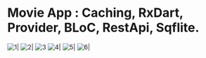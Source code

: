 # Movie App : Caching, RxDart, Provider, BLoC, RestApi, Sqflite.

![1](https://user-images.githubusercontent.com/79679398/109254821-055d3c80-7808-11eb-9ebd-a278cce5d1c5.jpg)|
![2](https://user-images.githubusercontent.com/79679398/109254878-2756bf00-7808-11eb-8e65-a5224f36f10a.jpg)|
![3](https://user-images.githubusercontent.com/79679398/109254881-29208280-7808-11eb-8c2d-d7fed13ab484.jpg)
![4](https://user-images.githubusercontent.com/79679398/109254884-2a51af80-7808-11eb-935f-9fd20ac10f48.jpg)|
![5](https://user-images.githubusercontent.com/79679398/109254886-2aea4600-7808-11eb-93ba-117d57da56da.jpg)|
![6](https://user-images.githubusercontent.com/79679398/109254887-2b82dc80-7808-11eb-90ce-43f08516667a.jpg)|



